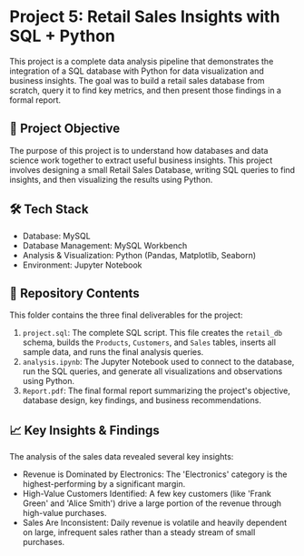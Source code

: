 # Project 5: Retail Sales Insights with SQL + Python

This project is a complete data analysis pipeline that demonstrates the integration of a SQL database with Python for data visualization and business insights. The goal was to build a retail sales database from scratch, query it to find key metrics, and then present those findings in a formal report.

## 🚀 Project Objective

The purpose of this project is to understand how databases and data science work together to extract useful business insights. This project involves designing a small Retail Sales Database, writing SQL queries to find insights, and then visualizing the results using Python.

## 🛠️ Tech Stack

* Database: MySQL
* Database Management: MySQL Workbench
* Analysis & Visualization: Python (Pandas, Matplotlib, Seaborn)
* Environment: Jupyter Notebook

## 📁 Repository Contents

This folder contains the three final deliverables for the project:

1. `project.sql`: The complete SQL script. This file creates the `retail_db` schema, builds the `Products`, `Customers`, and `Sales` tables, inserts all sample data, and runs the final analysis queries.
2. `analysis.ipynb`: The Jupyter Notebook used to connect to the database, run the SQL queries, and generate all visualizations and observations using Python.
3. `Report.pdf`: The final formal report summarizing the project's objective, database design, key findings, and business recommendations.

## 📈 Key Insights & Findings

The analysis of the sales data revealed several key insights:

* Revenue is Dominated by Electronics: The 'Electronics' category is the highest-performing by a significant margin.
* High-Value Customers Identified: A few key customers (like 'Frank Green' and 'Alice Smith') drive a large portion of the revenue through high-value purchases.
* Sales Are Inconsistent: Daily revenue is volatile and heavily dependent on large, infrequent sales rather than a steady stream of small purchases.
